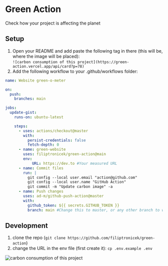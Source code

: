 # Green Action
Check how your project is affecting the planet

## Setup
1. Open your README and add paste the following tag in there (this will be, where the image will be placed):  
`![carbon consumption of this project](https://green-action.vercel.app/api/card?p=78)`
1. Add the following workflow to your .github/workflows folder:
```yaml
name: Website green-o-meter

on:
  push:
    branches: main

jobs:
  update-gist:
    runs-on: ubuntu-latest

    steps:
      - uses: actions/checkout@master
        with:
          persist-credentials: false 
          fetch-depth: 0
      - name: green-website
        uses: filiptronicek/green-action@main
        env:
            URL: https://dev.to #Your measured URL
      - name: Commit files
        run: |
          git config --local user.email "action@github.com"
          git config --local user.name "GitHub Action"
          git commit -m "Update carbon image" -a
      - name: Push changes
        uses: ad-m/github-push-action@master
        with:
          github_token: ${{ secrets.GITHUB_TOKEN }}
          branch: main #Change this to master, or any other branch to which the changes should be pushed
```
## Development
1. clone the repo (`git clone https://github.com/filiptronicek/green-action`)
1. change the URL in the env file (first create it): `cp .env.example .env`


![carbon consumption of this project](https://green-action.vercel.app/api/card?p=78)

